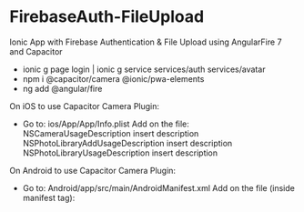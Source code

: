 # FirebaseAuth-FileUpload
Ionic App with Firebase Authentication &amp; File Upload using AngularFire 7 and Capacitor


- ionic g page login | ionic g service services/auth services/avatar
- npm i @capacitor/camera @ionic/pwa-elements
- ng add @angular/fire

On iOS to use Capacitor Camera Plugin:
- Go to: ios/App/App/Info.plist
 Add on the file:
	<key>NSCameraUsageDescription</key>
	<string> insert description </string>
	<key>NSPhotoLibraryAddUsageDescription</key>
	<string> insert description </string>
	<key>NSPhotoLibraryUsageDescription</key>
	<string> insert description </string>

On Android to use Capacitor Camera Plugin:
- Go to: Android/app/src/main/AndroidManifest.xml
 Add on the file (inside manifest tag):
<uses-permission android:name="android.permission.INTERNET"/>
<uses-permission android:name="android.permission.READ_EXTERNAL_STORAGE"/>
<uses-permission android:name="android.permission.WRITE_EXTERNAL_STORAGE"/>